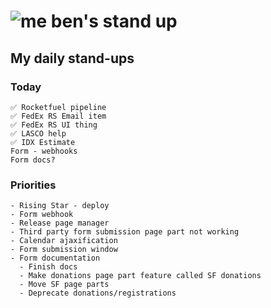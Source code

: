 # ![me](https://avatars2.githubusercontent.com/u/5232044?s=50&v=4) ben's stand up

## My daily stand-ups
 
### Today

    ✅ Rocketfuel pipeline
    ✅ FedEx RS Email item
    ✅ FedEx RS UI thing
    ✅ LASCO help
    ✅ IDX Estimate
    Form - webhooks
    Form docs?

### Priorities
 
    - Rising Star - deploy
    - Form webhook
    - Release page manager
    - Third party form submission page part not working
    - Calendar ajaxification
    - Form submission window
    - Form documentation
      - Finish docs
      - Make donations page part feature called SF donations
      - Move SF page parts
      - Deprecate donations/registrations
      
